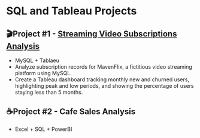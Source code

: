 # **SQL and Tableau Projects**

## **🎬Project #1 - [Streaming Video Subscriptions Analysis](MavenFlix_Analysis/README.md)**
  - MySQL + Tablaeu</b>
  - Analyze subscription records for MavenFlix, a fictitious video streaming platform using MySQL.</b>
  - Create a Tableau dashboard tracking monthly new and churned users, highlighting peak and low periods, and showing the percentage of users staying less than 5 months.


## **☕Project #2 - Cafe Sales Analysis**
  - Excel + SQL + PowerBI



